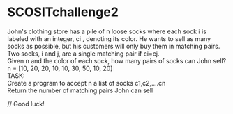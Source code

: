 # SCOSITchallenge2
John's clothing store has a pile of n loose socks where each sock i is labeled with an integer, ci , denoting its color. He wants to sell as many socks as possible, but his customers will only buy them in matching pairs. Two socks, i and j, are a single matching pair if ci=cj.<br/>
Given n and the color of each sock, how many pairs of socks can John sell?<br />
n = [10, 20, 20, 10, 10, 30, 50, 10, 20]<br/>
TASK:<br/>
Create a program to accept n a list of socks c1,c2,....cn<br/>
Return the number of matching pairs John can sell<br/>

// Good luck!
